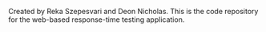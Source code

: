 Created by Reka Szepesvari and Deon Nicholas.
This is the code repository for the web-based response-time testing application.
